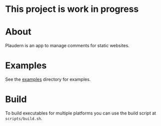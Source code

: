 # This project is work in progress

# About
Plaudern is an app to manage comments for static websites.

# Examples
See the [examples](examples) directory for examples.

# Build
To build executables for multiple platforms you can use the build script at `scripts/build.sh`.